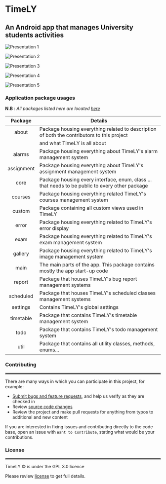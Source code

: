 # TimeLY

## An Android app that manages University students activities

![Presentation 1](/presentation/1.jpg?raw=true)

![Presentation 2](/presentation/2.jpg?raw=true)

![Presentation 3](/presentation/3.jpg?raw=true)

![Presentation 4](/presentation/4.jpg?raw=true)

![Presentation 5](/presentation/5.jpg?raw=true)

### Application package usages

**N.B** : _All packages listed here are located [here](https://github.com/noahweasley/TimeLY/tree/master/app/src/main/java/com/noah/timely)_


|   Package  | Details                                                                                         |
|:----------:|-------------------------------------------------------------------------------------------------|
| about      | Package housing everything related to description of both the contributors to this project      |
|            | and what TimeLY is all about                                                                    |
| alarms     | Package housing everything about TimeLY's alarm management system                               |
| assignment | Package housing everything about TimeLY's assignment management system                          |
| core       | Package housing every interface, enum, class ... that needs to be public to every other package |
| courses    | Package housing everything related TimeLY's courses management system                           |
| custom     | Package containing all custom views used in TimeLY                                              |
| error      | Package housing everything related to TimeLY's error display                                    |
| exam       | Package housing everything related to TimeLY's exam management system                           |
| gallery    | Package housing everything related to TimeLY's image management system                          |
| main       | The main parts of the app. This package contains mostly the app start-up code                   |
| report     | Package that houses TimeLY's bug report management systems                                      |
| scheduled  | Package that houses TimeLY's scheduled classes management systems                               |
| settings   | Contains TimeLY's global settings                                                               |
| timetable  | Package that contains TimeLY's timetable management system                                      |
| todo       | Package that contains TimeLY's todo management system                                           |
| util       | Package that contains all utility classes, methods, enums...                                    |


### Contributing

<hr style="border:2px solid gray"> </hr>

There are many ways in which you can participate in this project, for example:

* [Submit bugs and feature requests](https://github.com/noahweasley/TimeLY/issues), and help us verify as they are checked in
* Review [source code changes](https://github.com/noahweasley/TimeLY/pulls)
* Review the project and make pull requests for anything from typos to additional and new content


If you are interested in fixing issues and contributing directly to the code base, open an issue with `Want to Contribute`, stating what would be your contributions.

### License

<hr style="border:2px solid gray"> </hr>

TimeLY :copyright: is under the GPL 3.0 licence

Please review [license](https://github.com/noahweasley/TimeLY/blob/master/LICENSE) to get full details.
